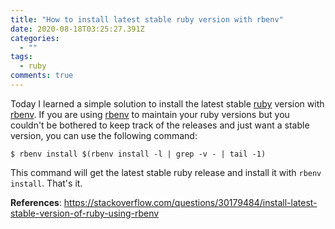 ```yaml
---
title: "How to install latest stable ruby version with rbenv"
date: 2020-08-18T03:25:27.391Z
categories:
  - ""
tags:
  - ruby
comments: true
---
```

Today I learned a simple solution to install the latest stable [ruby][2] version with [rbenv][1]. If you are using [rbenv][1] to maintain your ruby versions but you couldn't be bothered to keep track of the releases and just want a stable version, you can use the following command:

````
$ rbenv install $(rbenv install -l | grep -v - | tail -1)
````

This command will get the latest stable ruby release and install it with `rbenv install`. That's it.

**References**: https://stackoverflow.com/questions/30179484/install-latest-stable-version-of-ruby-using-rbenv

[1]: https://github.com/rbenv/rbenv
[2]: https://ruby-doc.org/